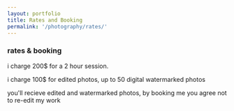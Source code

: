 ```yaml
---
layout: portfolio
title: Rates and Booking
permalink: '/photography/rates/'
---
```

<h3> rates & booking </h3>

i charge 200$ for a 2 hour session.

i charge 100$ for edited photos, up to 50 digital watermarked photos

you'll recieve edited and watermarked photos, by booking me you agree not to re-edit my work
